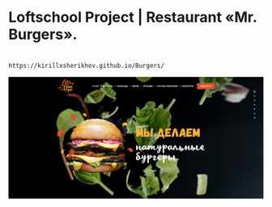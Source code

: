 # Loftschool Project | Restaurant «Mr. Burgers».

```bash

https://kirillxsherikhov.github.io/Burgers/

```

![Burgers](https://github.com/kirillxsherikhov/Burgers/raw/master/burgers-readme.png)
